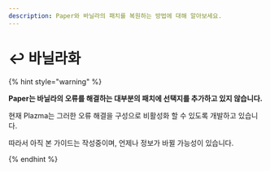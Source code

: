 ```yaml
---
description: Paper와 바닐라의 패치를 복원하는 방법에 대해 알아보세요.
---
```


# ↩️ 바닐라화

{% hint style="warning" %}

**Paper는 바닐라의 오류를 해결하는 대부분의 패치에 선택지를 추가하고 있지 않습니다.**

현재 Plazma는 그러한 오류 해결을 구성으로 비활성화 할 수 있도록 개발하고 있습니다.

따라서 아직 본 가이드는 작성중이며, 언제나 정보가 바뀔 가능성이 있습니다.

{% endhint %}

